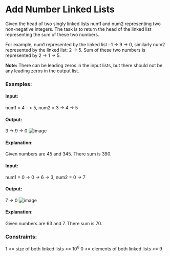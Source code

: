 # Add Number Linked Lists
Given the head of two singly linked lists num1 and num2 representing two non-negative integers. The task is to return the head of the linked list representing the sum of these two numbers.

For example, num1 represented by the linked list : 1 -> 9 -> 0, similarly num2 represented by the linked list: 2 -> 5. Sum of these two numbers is represented by 2 -> 1 -> 5.

**Note:** There can be leading zeros in the input lists, but there should not be any leading zeros in the output list.

### Examples:
#### Input: 
num1 = 4 - > 5, num2 = 3 -> 4 -> 5
#### Output:
3 -> 9 -> 0
![image](https://github.com/user-attachments/assets/ffca5736-52e6-43dc-a9c1-b788d843a586)
#### Explanation:
Given numbers are 45 and 345. There sum is 390.

#### Input:
num1 = 0 -> 0 -> 6 -> 3, num2 = 0 -> 7 
#### Output: 
7 -> 0 
![image](https://github.com/user-attachments/assets/47be29fd-4273-4b7e-8e09-44b64d883f39)
#### Explanation:
Given numbers are 63 and 7. There sum is 70.

### Constraints:
1 <= size of both linked lists <= $`10^6`$
0 <= elements of both linked lists <= 9

